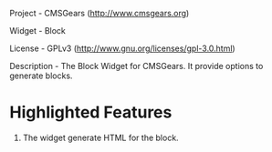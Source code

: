 Project 	- CMSGears (http://www.cmsgears.org)

Widget  	- Block

License 	- GPLv3 (http://www.gnu.org/licenses/gpl-3.0.html)

Description - The Block Widget for CMSGears. It provide options to generate blocks.

Highlighted Features
=========================================
1. The widget generate HTML for the block.